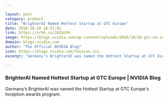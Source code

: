 ```yaml
---

layout: post
category: product
title: "BrighterAI Named Hottest Startup at GTC Europe"
date: 2018-10-10 18:51:01
link: https://vrhk.co/2A2kUYH
image: https://blogs.nvidia.com/wp-content/uploads/2018/10/10-gtc-eu-inception.png
domain: blogs.nvidia.com
author: "The Official NVIDIA Blog"
icon: https://blogs.nvidia.com/favicon.ico
excerpt: "Germany’s BrighterAI was named the Hottest Startup at GTC Europe's Inception awards program."

---
```


### BrighterAI Named Hottest Startup at GTC Europe | NVIDIA Blog

Germany’s BrighterAI was named the Hottest Startup at GTC Europe's Inception awards program.